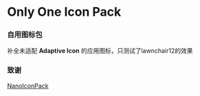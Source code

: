 # Only One Icon Pack

### 自用图标包

补全未适配 **Adaptive Icon** 的应用图标，只测试了lawnchair12的效果

### 致谢

[NanoIconPack](https://github.com/by-syk/NanoIconPack)

